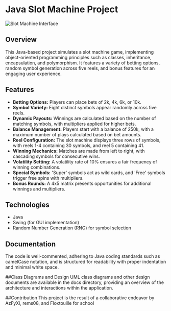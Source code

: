 # Java Slot Machine Project

![Slot Machine Interface](slotMachineUI.png)

## Overview
This Java-based project simulates a slot machine game, implementing object-oriented programming principles such as classes, inheritance, encapsulation, and polymorphism. It features a variety of betting options, random symbol generation across five reels, and bonus features for an engaging user experience.

## Features
- **Betting Options:** Players can place bets of 2k, 4k, 6k, or 10k.
- **Symbol Variety:** Eight distinct symbols appear randomly across five reels.
- **Dynamic Payouts:** Winnings are calculated based on the number of matching symbols, with multipliers applied for higher bets.
- **Balance Management:** Players start with a balance of 250k, with a maximum number of plays calculated based on bet amounts.
- **Reel Configuration:** The slot machine displays three rows of symbols, with reels 1-4 containing 30 symbols, and reel 5 containing 41.
- **Winning Mechanics:** Matches are made from left to right, with cascading symbols for consecutive wins.
- **Volatility Setting:** A volatility rate of 10% ensures a fair frequency of winning combinations.
- **Special Symbols:** 'Super' symbols act as wild cards, and 'Free' symbols trigger free spins with multipliers.
- **Bonus Rounds:** A 4x5 matrix presents opportunities for additional winnings and multipliers.

## Technologies
- Java
- Swing (for GUI implementation)
- Random Number Generation (RNG) for symbol selection

## Documentation
The code is well-commented, adhering to Java coding standards such as camelCase notation, and is structured for readability with proper indentation and minimal white space.

##Class Diagrams and Design
UML class diagrams and other design documents are available in the docs directory, providing an overview of the architecture and interactions within the application.

##Contribution
This project is the result of a collaborative endeavor by AzFyXi, rems08, and Floxtouille for school
